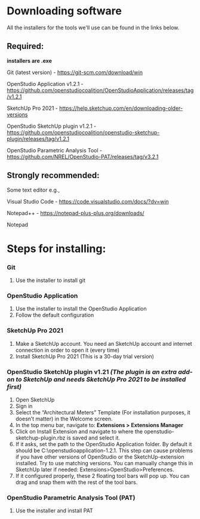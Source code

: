 
# Downloading software
All the installers for the tools we'll use can be found in the links below.

## Required:

**installers are .exe**

Git (latest version) - https://git-scm.com/download/win 
  
OpenStudio Application v1.2.1 - https://github.com/openstudiocoalition/OpenStudioApplication/releases/tag/v1.2.1 

SketchUp Pro 2021 - https://help.sketchup.com/en/downloading-older-versions 

OpenStudio SketchUp plugin v1.2.1 - https://github.com/openstudiocoalition/openstudio-sketchup-plugin/releases/tag/v1.2.1

OpenStudio Parametric Analysis Tool - https://github.com/NREL/OpenStudio-PAT/releases/tag/v3.2.1

## Strongly recommended: 
Some text editor e.g.,

Visual Studio Code - https://code.visualstudio.com/docs/?dv=win

Notepad++ - https://notepad-plus-plus.org/downloads/

Notepad

# Steps for installing:
### Git
1.	Use the installer to install git

### OpenStudio Application
1.	Use the installer to install the OpenStudio Application
2.	Follow the default configuration

### SketchUp Pro 2021
1.	Make a SketchUp account. You need an SketchUp account and internet connection in order to open it (every time) 
2.	Install SketchUp Pro 2021 (This is a 30-day trial version)

### OpenStudio SketchUp plugin v1.21 *(The plugin is an extra add-on to SketchUp and needs SketchUp Pro 2021 to be installed first)*
1.	Open SketchUp
2.	Sign in
3.	Select the “Architectural Meters” Template (For installation purposes, it doesn’t matter) in the Welcome screen.
4.	In the top menu bar, navigate to: **Extensions > Extensions Manager**
5.	Click on Install Extension and navigate to where the openstudio-sketchup-plugin.rbz is saved and select it.
6.	If it asks, set the path to the OpenStudio Application folder. By default it should be C:\openstudioapplication-1.2.1. This step can cause problems if you have other versions of OpenStudio or the SketchUp-extension installed. Try to use matching versions. You can manually change this in SketchUp later if needed: Extensions>OpenStudio>Preferences.
7.	If it configured properly, these 2 floating tool bars will pop up. You can drag and snap them with the rest of the tool bars.
 
### OpenStudio Parametric Analysis Tool (PAT)
1.	Use the installer and install PAT
